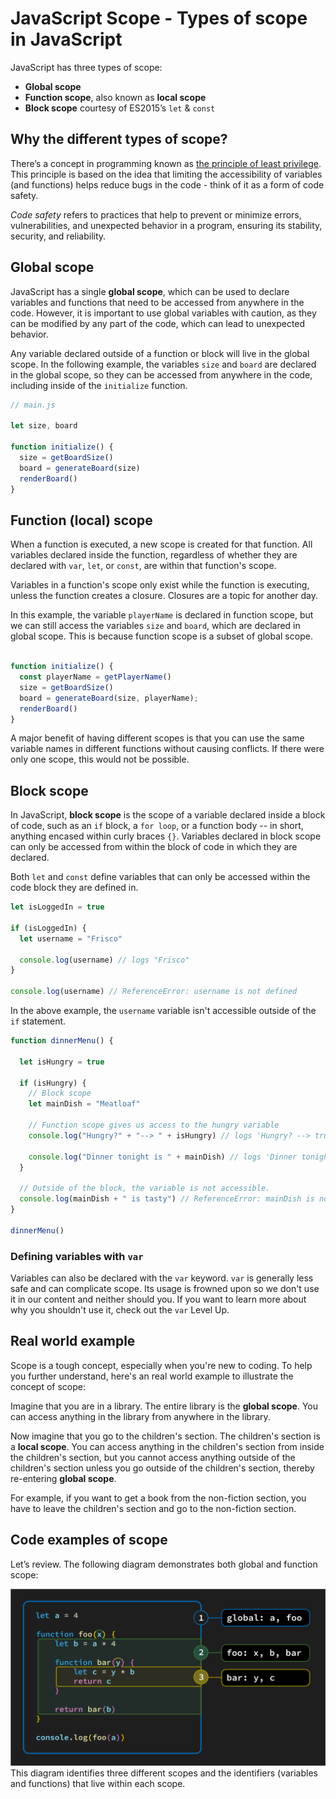 # JavaScript Scope - Types of scope in JavaScript

JavaScript has three types of scope:
  -  **Global scope**
  - **Function scope**, also known as **local scope**
  - **Block scope** courtesy of ES2015’s `let` & `const`

## Why the different types of scope?

There’s a concept in programming known as [the principle of least privilege](https://en.wikipedia.org/wiki/Principle_of_least_privilege). This principle is based on the idea that limiting the accessibility of variables (and functions) helps reduce bugs in the code - think of it as a form of code safety.

*Code safety* refers to practices that help to prevent or minimize errors, vulnerabilities, and unexpected behavior in a program, ensuring its stability, security, and reliability.

## Global scope

JavaScript has a single **global scope**, which can be used to declare variables and functions that need to be accessed from anywhere in the code.  However, it is important to use global variables with caution, as they can be modified by any part of the code, which can lead to unexpected behavior.

Any variable declared outside of a function or block will live in the global scope. In the following example, the variables `size` and `board` are declared in the global scope, so they can be accessed from anywhere in the code, including inside of the `initialize` function.

```js
// main.js

let size, board

function initialize() {
  size = getBoardSize()
  board = generateBoard(size)
  renderBoard()
}

```

## Function (local) scope

When a function is executed, a new scope is created for that function. All variables declared inside the function, regardless of whether they are declared with `var`, `let`, or `const`, are within that function's scope.

Variables in a function's scope only exist while the function is executing, unless the function creates a closure. Closures are a topic for another day.

In this example, the variable `playerName` is declared in function scope, but we can still access the variables `size` and `board`, which are declared in global scope. This is because function scope is a subset of global scope.



```js

function initialize() {
  const playerName = getPlayerName()
  size = getBoardSize()
  board = generateBoard(size, playerName);
  renderBoard()
}

```

A major benefit of having different scopes is that you can use the same variable names in different functions without causing conflicts. If there were only one scope, this would not be possible.

## Block scope

In JavaScript, **block scope** is the scope of a variable declared inside a block of code, such as an `if` block, a `for loop`, or a function body -- in short, anything encased within curly braces `{}`. Variables declared in block scope can only be accessed from within the block of code in which they are declared. 

Both `let` and `const` define variables that can only be accessed within the code block they are defined in.

```js
let isLoggedIn = true

if (isLoggedIn) {
  let username = "Frisco"

  console.log(username) // logs "Frisco"
}

console.log(username) // ReferenceError: username is not defined
```

In the above example, the `username` variable isn't accessible outside of the `if` statement. 


```js
function dinnerMenu() {

  let isHungry = true

  if (isHungry) {
    // Block scope
    let mainDish = "Meatloaf"

    // Function scope gives us access to the hungry variable
    console.log("Hungry?" + "--> " + isHungry) // logs 'Hungry? --> true'

    console.log("Dinner tonight is " + mainDish) // logs 'Dinner tonight is Meatloaf'
  }

  // Outside of the block, the variable is not accessible.
  console.log(mainDish + " is tasty") // ReferenceError: mainDish is not defined
}

dinnerMenu()
```


### Defining variables with `var`

Variables can also be declared with the `var` keyword. `var` is generally less safe and can complicate scope. Its usage is frowned upon so we don't use it in our content and neither should you. If you want to learn more about why you shouldn't use it, check out the `var` Level Up.

## Real world example

Scope is a tough concept, especially when you're new to coding. To help you further understand, here's an real world example to illustrate the concept of scope:

Imagine that you are in a library. The entire library is the **global scope**. You can access anything in the library from anywhere in the library.

Now imagine that you go to the children's section. The children's section is a **local scope**. You can access anything in the children's section from inside the children's section, but you cannot access anything outside of the children's section unless you go outside of the children's section, thereby re-entering **global scope**.

For example, if you want to get a book from the non-fiction section, you have to leave the children's section and go to the non-fiction section.

## Code examples of scope

Let’s review. The following diagram demonstrates both global and function scope:

![Scope example](./assets/scope.png)
This diagram identifies three different scopes and the identifiers (variables and functions) that live within each scope.